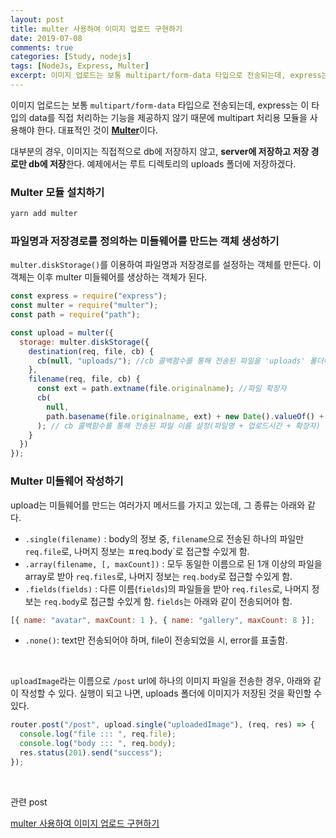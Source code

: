 ```yaml
---
layout: post
title: multer 사용하여 이미지 업로드 구현하기
date: 2019-07-08
comments: true
categories: [Study, nodejs]
tags: [NodeJs, Express, Multer]
excerpt: 이미지 업로드는 보통 multipart/form-data 타입으로 전송되는데, express는 이 타입의 data를 직접 처리하는 기능을 제공하지 않기 때문에 multipart 처리용 모듈을 사용해야 한다. 대표적인 것이 Multer이다.
---
```


이미지 업로드는 보통 `multipart/form-data` 타입으로 전송되는데, express는 이 타입의 data를 직접 처리하는 기능을 제공하지 않기 때문에 multipart 처리용 모듈을 사용해야 한다. 대표적인 것이 [**Multer**](https://github.com/expressjs/multer/blob/master/README.md)이다.

대부분의 경우, 이미지는 직접적으로 db에 저장하지 않고, **server에 저장하고 저장 경로만 db에 저장**한다. 예제에서는 루트 디렉토리의 uploads 폴더에 저장하겠다.

### Multer 모듈 설치하기

```bash
yarn add multer
```

### 파일명과 저장경로를 정의하는 미들웨어를 만드는 객체 생성하기

`multer.diskStorage()`를 이용하여 파일명과 저장경로를 설정하는 객체를 만든다. 이 객체는 이후 multer 미들웨어를 생상하는 객체가 된다.

```javascript
const express = require("express");
const multer = require("multer");
const path = require("path");

const upload = multer({
  storage: multer.diskStorage({
    destination(req, file, cb) {
      cb(null, "uploads/"); //cb 콜백함수를 통해 전송된 파일을 'uploads' 폴더에 저장
    },
    filename(req, file, cb) {
      const ext = path.extname(file.originalname); //파일 확장자
      cb(
        null,
        path.basename(file.originalname, ext) + new Date().valueOf() + ext
      ); // cb 콜백함수를 통해 전송된 파일 이름 설정(파일명 + 업로드시간 + 확장자)
    }
  })
});
```

### Multer 미들웨어 작성하기

upload는 미들웨어를 만드는 여러가지 메서드를 가지고 있는데, 그 종류는 아래와 같다.

- `.single(filename)` : body의 정보 중, `filename`으로 전송된 하나의 파일만 `req.file`로, 나머지 정보는 ㅍreq.body`로 접근할 수있게 함.
- `.array(filename, [, maxCount])` : 모두 동일한 이름으로 된 1개 이상의 파일을 array로 받아 `req.files`로, 나머지 정보는 `req.body`로 접근할 수있게 함.
- `.fields(fields)` : 다른 이름(`fields`)의 파일들을 받아 `req.files`로, 나머지 정보는 `req.body`로 접근할 수있게 함. `fields`는 아래와 같이 전송되어야 함.

```javascript
[{ name: "avatar", maxCount: 1 }, { name: "gallery", maxCount: 8 }];
```

- `.none()`: text만 전송되어야 하며, file이 전송되었을 시, error를 표출함.

<br>

`uploadImage`라는 이름으로 `/post` url에 하나의 이미지 파일을 전송한 경우, 아래와 같이 작성할 수 있다. 실행이 되고 나면, uploads 폴더에 이미지가 저장된 것을 확인할 수 있다.

```javascript
router.post("/post", upload.single("uploadedImage"), (req, res) => {
  console.log("file ::: ", req.file);
  console.log("body ::: ", req.body);
  res.status(201).send("success");
});
```

<br>

<span class="reference">관련 post</span>

[multer 사용하여 이미지 업로드 구현하기](/study/nodejs/multer-사용하여-이미지-업로드-구현하기)
